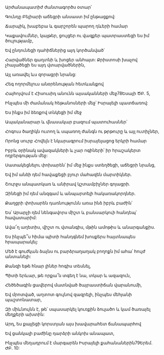 Արժանապատիժ ժանտագործս օտար՝

Գունդը Բելիարի աճեցրի անսաստ իմ ընթացքով:

Ճարպիկ, խաբեբա և գարշորեն պարող դևերի համար

Կաքավումներ, կայթեր, ցույցեր ու վազքեր պատրաստեցի ես իմ ծուլությամբ,

Եվ ընդունեցի դահիճներից այդ կործանված՝

Հարվածներ գաղտնի և խոցեր անհայտ: Քրիստոսի խաչով չհալածեցի ես այդ վտարվածներին,

Այլ առավել ևս զորացրի նրանց:

Հեգ ողորմելուս անօրենության հետևանքով

Հայհոյվում է Հիսուսիդ անունն այսականների մեջ78Եսայի ԾԲ. 5,

Ինչպես մի ժամանակ հեթանոսների մեջ՝ Իսրայելի պատճառով:

Ես ինքս իմ ձեռքով տնկեցի իմ մեջ

Ապականարար և վնասակար բազում պատուհասներ՝

Հոգուս ծաղիկն ուտող և սպառող ժանգն ու թրթուրը և այլ ուտիչներ,

Որոնց սուրբ Հովելն է նկարագրում իսրայելացոց երկրի համար

Իբրև օրինակ ավազակների և չար ոգիների՝ իր հրաշակերտ ողբերգության մեջ:

Սատակեցնելու փոխարեն՝ իմ մեջ ինքս ստեղծեցի, աճեցրի նրանց,

Եվ իմ անձի դեմ հավաքեցի բյուր մահազեն մարտիկներ.

Շուրջս անպատկառ և անիրավ կշտամբիչներ գոյացրի.

Զինեցի իմ դեմ անզգամ և անպարտելի հակառակորդներ.

Քաղցրի փոխարեն դառնությունն առա ինձ իբրև բաժին՝

Ես՝ Արարչի դեմ նենգավորս միշտ և բանսարկուի հանդեպ՝ հավատարիմ:

Ավա՜ղ աղետիս, վիշտ ու վտանգիս, մթին ամոթիս և անարգանքիս.

Ես ինչպե՞ս հիմա պիտի հանդգնեմ խոսքերս հայտնապես հրապարակել:

Մեծ է գուժկան ձայնս ու բարձրաղաղակ բողոքն իմ ահա՛ հույժ անտանելի:

Քանզի եթե հնար լիներ հոգիս տեսնել,

Պիտի երևար, թե որքա՜ն տգեղ է նա, տկար և ազազուն,

Հեծեծագին ցավերով մատնված ծայրաստիճան վարանումի,

Եվ մրոտված, աղտոտ գույնով զազրելի, ինչպես մեհյանի պաշտոնատար,

Զի միևնույնն է, թե՝ սպասարկել կուռքին ձուլածո և կամ ծառայել մեղքերի ախտին:

Արդ, ես քայլեցի կորստյան այս խավարահետ ճանապարհով

Եվ ցանկալի բաժինը դարձրի անկոխ անապատ,

Ինչպես մեղադրում է մարգարեն Իսրայելի քահանաներին79Երեմ. ԺԲ. 10:
